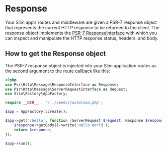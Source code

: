 # Response

Your Slim app’s routes and middleware are given a PSR-7 response object that represents the current HTTP response to be returned to the client. The response object implements the [PSR-7 ResponseInterface](https://www.php-fig.org/psr/psr-7/#33-psrhttpmessageresponseinterface) with which you can inspect and manipulate the HTTP response status, headers, and body.

## How to get the Response object



The PSR-7 response object is injected into your Slim application routes as the second argument to the route callback like this:

```php
<?php
use Psr\Http\Message\ResponseInterface as Response;
use Psr\Http\Message\ServerRequestInterface as Request;
use Slim\Factory\AppFactory;

require __DIR__ . '/../vendor/autoload.php';

$app = AppFactory::create();

$app->get('/hello', function (ServerRequest $request, Response $response) {
    $response->getBody()->write('Hello World');
    return $response;
});

$app->run();
```

